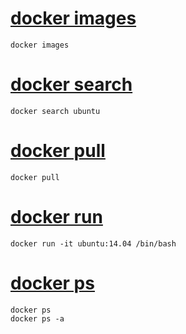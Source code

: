 # [docker images](01_docker_images.md)
```
docker images
```

# [docker search](02_docker_search.md)
```
docker search ubuntu
```

# [docker pull](03_docker_pull.md)
```
docker pull
```

# [docker run](04_docker_run.md)
```
docker run -it ubuntu:14.04 /bin/bash
```

# [docker ps](05_docker_ps.md)
```
docker ps
docker ps -a
```

